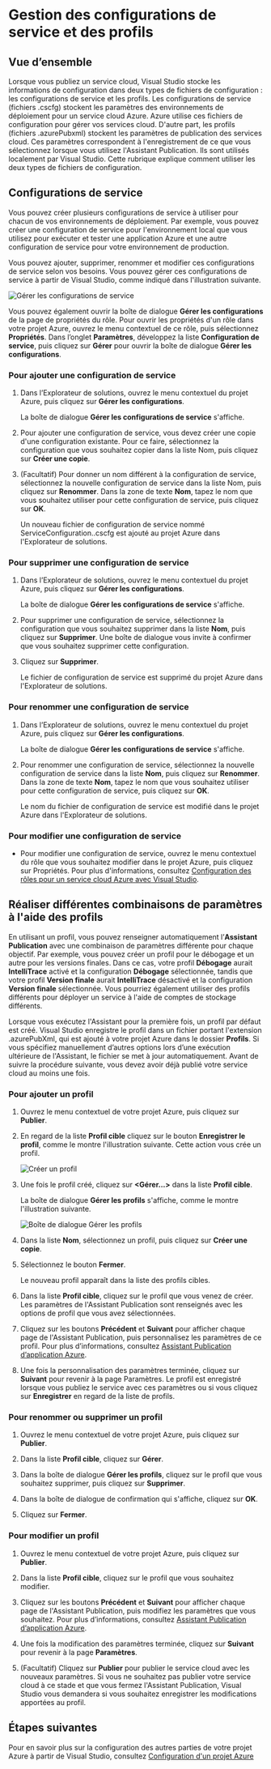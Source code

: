 <properties
   pageTitle="Gestion des configurations de service et des profils"
   description="Découvrez comment utiliser les configurations de service et les fichiers de configuration de profils | qui stockent les paramètres pour les environnements de déploiement et comment publier les paramètres pour les services cloud."
   services="visual-studio-online"
   documentationCenter="na"
   authors="kempb"
   manager="douge"
   editor="tglee" />
<tags
   ms.service="multiple"
   ms.devlang="dotnet"
   ms.topic="article"
   ms.tgt_pltfrm="na"
   ms.workload="multiple"
   ms.date="08/13/2015"
   ms.author="kempb" />

# Gestion des configurations de service et des profils

## Vue d’ensemble

Lorsque vous publiez un service cloud, Visual Studio stocke les informations de configuration dans deux types de fichiers de configuration : les configurations de service et les profils. Les configurations de service (fichiers .cscfg) stockent les paramètres des environnements de déploiement pour un service cloud Azure. Azure utilise ces fichiers de configuration pour gérer vos services cloud. D'autre part, les profils (fichiers .azurePubxml) stockent les paramètres de publication des services cloud. Ces paramètres correspondent à l'enregistrement de ce que vous sélectionnez lorsque vous utilisez l'Assistant Publication. Ils sont utilisés localement par Visual Studio. Cette rubrique explique comment utiliser les deux types de fichiers de configuration.

## Configurations de service

Vous pouvez créer plusieurs configurations de service à utiliser pour chacun de vos environnements de déploiement. Par exemple, vous pouvez créer une configuration de service pour l'environnement local que vous utilisez pour exécuter et tester une application Azure et une autre configuration de service pour votre environnement de production.

Vous pouvez ajouter, supprimer, renommer et modifier ces configurations de service selon vos besoins. Vous pouvez gérer ces configurations de service à partir de Visual Studio, comme indiqué dans l'illustration suivante.

![Gérer les configurations de service](./media/vs-azure-tools-service-configurations-and-profiles-how-to-manage/manage-service-config.png)

Vous pouvez également ouvrir la boîte de dialogue **Gérer les configurations** de la page de propriétés du rôle. Pour ouvrir les propriétés d'un rôle dans votre projet Azure, ouvrez le menu contextuel de ce rôle, puis sélectionnez **Propriétés**. Dans l’onglet **Paramètres**, développez la liste **Configuration de service**, puis cliquez sur **Gérer** pour ouvrir la boîte de dialogue **Gérer les configurations**.

### Pour ajouter une configuration de service

1. Dans l’Explorateur de solutions, ouvrez le menu contextuel du projet Azure, puis cliquez sur **Gérer les configurations**.

    La boîte de dialogue **Gérer les configurations de service** s'affiche.

1. Pour ajouter une configuration de service, vous devez créer une copie d'une configuration existante. Pour ce faire, sélectionnez la configuration que vous souhaitez copier dans la liste Nom, puis cliquez sur **Créer une copie**.

1. (Facultatif) Pour donner un nom différent à la configuration de service, sélectionnez la nouvelle configuration de service dans la liste Nom, puis cliquez sur **Renommer**. Dans la zone de texte **Nom**, tapez le nom que vous souhaitez utiliser pour cette configuration de service, puis cliquez sur **OK**.

    Un nouveau fichier de configuration de service nommé ServiceConfiguration.<New Name>.cscfg est ajouté au projet Azure dans l'Explorateur de solutions.


### Pour supprimer une configuration de service

1. Dans l’Explorateur de solutions, ouvrez le menu contextuel du projet Azure, puis cliquez sur **Gérer les configurations**.

    La boîte de dialogue **Gérer les configurations de service** s'affiche.

1. Pour supprimer une configuration de service, sélectionnez la configuration que vous souhaitez supprimer dans la liste **Nom**, puis cliquez sur **Supprimer**. Une boîte de dialogue vous invite à confirmer que vous souhaitez supprimer cette configuration.

1. Cliquez sur **Supprimer**.

     Le fichier de configuration de service est supprimé du projet Azure dans l'Explorateur de solutions.


### Pour renommer une configuration de service

1. Dans l’Explorateur de solutions, ouvrez le menu contextuel du projet Azure, puis cliquez sur **Gérer les configurations**.

    La boîte de dialogue **Gérer les configurations de service** s'affiche.

1. Pour renommer une configuration de service, sélectionnez la nouvelle configuration de service dans la liste **Nom**, puis cliquez sur **Renommer**. Dans la zone de texte **Nom**, tapez le nom que vous souhaitez utiliser pour cette configuration de service, puis cliquez sur **OK**.

    Le nom du fichier de configuration de service est modifié dans le projet Azure dans l'Explorateur de solutions.

### Pour modifier une configuration de service

- Pour modifier une configuration de service, ouvrez le menu contextuel du rôle que vous souhaitez modifier dans le projet Azure, puis cliquez sur Propriétés. Pour plus d'informations, consultez [Configuration des rôles pour un service cloud Azure avec Visual Studio](https://msdn.microsoft.com/library/azure/hh369931.aspx).

## Réaliser différentes combinaisons de paramètres à l'aide des profils

En utilisant un profil, vous pouvez renseigner automatiquement l’**Assistant Publication** avec une combinaison de paramètres différente pour chaque objectif. Par exemple, vous pouvez créer un profil pour le débogage et un autre pour les versions finales. Dans ce cas, votre profil **Débogage** aurait **IntelliTrace** activé et la configuration **Débogage** sélectionnée, tandis que votre profil **Version finale** aurait **IntelliTrace** désactivé et la configuration **Version finale** sélectionnée. Vous pourriez également utiliser des profils différents pour déployer un service à l'aide de comptes de stockage différents.

Lorsque vous exécutez l'Assistant pour la première fois, un profil par défaut est créé. Visual Studio enregistre le profil dans un fichier portant l'extension .azurePubXml, qui est ajouté à votre projet Azure dans le dossier **Profils**. Si vous spécifiez manuellement d’autres options lors d’une exécution ultérieure de l'Assistant, le fichier se met à jour automatiquement. Avant de suivre la procédure suivante, vous devez avoir déjà publié votre service cloud au moins une fois.

### Pour ajouter un profil

1. Ouvrez le menu contextuel de votre projet Azure, puis cliquez sur **Publier**.

1. En regard de la liste **Profil cible** cliquez sur le bouton **Enregistrer le profil**, comme le montre l'illustration suivante. Cette action vous crée un profil.

    ![Créer un profil](./media/vs-azure-tools-service-configurations-and-profiles-how-to-manage/create-new-profile.png)

1. Une fois le profil créé, cliquez sur **<Gérer...>** dans la liste **Profil cible**.

    La boîte de dialogue **Gérer les profils** s'affiche, comme le montre l'illustration suivante.

    ![Boîte de dialogue Gérer les profils](./media/vs-azure-tools-service-configurations-and-profiles-how-to-manage/manage-profiles.png)

1. Dans la liste **Nom**, sélectionnez un profil, puis cliquez sur **Créer une copie**.

1. Sélectionnez le bouton **Fermer**.

    Le nouveau profil apparaît dans la liste des profils cibles.

1. Dans la liste **Profil cible**, cliquez sur le profil que vous venez de créer. Les paramètres de l'Assistant Publication sont renseignés avec les options de profil que vous avez sélectionnées.

1. Cliquez sur les boutons **Précédent** et **Suivant** pour afficher chaque page de l'Assistant Publication, puis personnalisez les paramètres de ce profil. Pour plus d’informations, consultez [Assistant Publication d’application Azure](http://go.microsoft.com/fwlink/p/?LinkID=623085).

1. Une fois la personnalisation des paramètres terminée, cliquez sur **Suivant** pour revenir à la page Paramètres. Le profil est enregistré lorsque vous publiez le service avec ces paramètres ou si vous cliquez sur **Enregistrer** en regard de la liste de profils.

### Pour renommer ou supprimer un profil

1. Ouvrez le menu contextuel de votre projet Azure, puis cliquez sur **Publier**.

1. Dans la liste **Profil cible**, cliquez sur **Gérer**.

1. Dans la boîte de dialogue **Gérer les profils**, cliquez sur le profil que vous souhaitez supprimer, puis cliquez sur **Supprimer**.

1. Dans la boîte de dialogue de confirmation qui s'affiche, cliquez sur **OK**.

1. Cliquez sur **Fermer**.

### Pour modifier un profil

1. Ouvrez le menu contextuel de votre projet Azure, puis cliquez sur **Publier**.

1. Dans la liste **Profil cible**, cliquez sur le profil que vous souhaitez modifier.

1. Cliquez sur les boutons **Précédent** et **Suivant** pour afficher chaque page de l'Assistant Publication, puis modifiez les paramètres que vous souhaitez. Pour plus d’informations, consultez [Assistant Publication d’application Azure](http://go.microsoft.com/fwlink/p/?LinkID=623085).

1. Une fois la modification des paramètres terminée, cliquez sur **Suivant** pour revenir à la page **Paramètres**.

1. (Facultatif) Cliquez sur **Publier** pour publier le service cloud avec les nouveaux paramètres. Si vous ne souhaitez pas publier votre service cloud à ce stade et que vous fermez l'Assistant Publication, Visual Studio vous demandera si vous souhaitez enregistrer les modifications apportées au profil.

## Étapes suivantes

Pour en savoir plus sur la configuration des autres parties de votre projet Azure à partir de Visual Studio, consultez [Configuration d'un projet Azure](http://go.microsoft.com/fwlink/p/?LinkID=623075)

<!---HONumber=Sept15_HO3-->